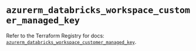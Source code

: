 # `azurerm_databricks_workspace_customer_managed_key`

Refer to the Terraform Registry for docs: [`azurerm_databricks_workspace_customer_managed_key`](https://registry.terraform.io/providers/hashicorp/azurerm/4.32.0/docs/resources/databricks_workspace_customer_managed_key).
